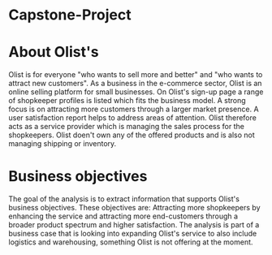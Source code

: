 # Capstone-Project

# About Olist's
Olist is for everyone "who wants to sell more and better" and "who wants to attract new customers". As a business in the e-commerce sector, Olist is an online selling platform for small businesses. On Olist's sign-up page a range of shopkeeper profiles is listed which fits the business model. A strong focus is on attracting more customers through a larger market presence. A user satisfaction report helps to address areas of attention. Olist therefore acts as a service provider which is managing the sales process for the shopkeepers. Olist doen't own any of the offered products and is also not managing shipping or inventory.

# Business objectives
The goal of the analysis is to extract information that supports Olist's business objectives. These objectives are: Attracting more shopkeepers by enhancing the service and attracting more end-customers through a broader product spectrum and higher satisfaction. The analysis is part of a business case that is looking into expanding Olist's service to also include logistics and warehousing, something Olist is not offering at the moment.
